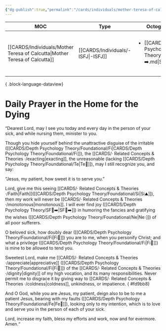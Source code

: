 ```yaml
---
{"dg-publish":true,"permalink":"/cards/individuals/mother-teresa-of-calcutta/","created":"2023-05-10T21:08:43.928+02:00","updated":"2023-05-12T08:21:17.638+02:00"}
---
```


| MOC                                                                           | Type                                  | Octogram                                                               | Reference                                                                                                                                         |
| ----------------------------------------------------------------------------- | ------------------------------------- | ---------------------------------------------------------------------- | ------------------------------------------------------------------------------------------------------------------------------------------------- |
| [[CARDS/Individuals/Mother Teresa of Calcutta\|Mother Teresa of Calcutta]] | [[CARDS/Individuals/-ISFJ\|-ISFJ]] | <ul><li>[[CARDS/Depth Psychology Theory/SF🤸➡️.md\\|SF🤸➡️]]</li></ul> | [Emotions in the Christian Tradition (Stanford Encyclopedia of Philosophy)](https://plato.stanford.edu/entries/emotion-Christian-tradition/#Comp) |

{ .block-language-dataview}
# Daily Prayer in the Home for the Dying 

“Dearest Lord, may I see you today and every day in the person of your sick, and while nursing them, minister to you.

Though you hide yourself behind the unattractive disguise of the irritable ([[CARDS/Depth Psychology Theory/Foundational/Fi\|CARDS/Depth Psychology Theory/Foundational/Fi]]), the [[CARDS/· Related Concepts & Theories ·/exacting\|exacting]], the unreasonable (lacking [[CARDS/Depth Psychology Theory/Foundational/Te\|Te🏹]]), may I still recognize you, and say:

“Jesus, my patient, how sweet it is to serve you.”

Lord, give me this seeing [[CARDS/· Related Concepts & Theories ·/Faith\|Faith]]([[CARDS/Depth Psychology Theory/Foundational/Si\|Si⛰️]]), then my work will never be [[CARDS/· Related Concepts & Theories ·/monotonous\|monotonous]]. I will ever find joy ([[CARDS/Depth Psychology Theory/SF🤸➡️\|SF🤸➡️]]) in humoring the fancies and gratifying the wishes ([[CARDS/Depth Psychology Theory/Foundational/Ne\|Ne💧]]) of all poor sufferers.

O beloved sick, how doubly dear ([[CARDS/Depth Psychology Theory/Foundational/Fi\|Fi🧭]]) you are to me, when you personify Christ; and what a privilege ([[CARDS/Depth Psychology Theory/Foundational/Fi\|Fi🧭]]) is mine to be allowed to tend you.

Sweetest Lord, make me [[CARDS/· Related Concepts & Theories ·/appreciate\|appreciative]] ([[CARDS/Depth Psychology Theory/Foundational/Fi\|Fi🧭]]) of the [[CARDS/· Related Concepts & Theories ·/dignity\|dignity]] of my high vocation, and its many responsibilities. Never permit me to disgrace it by giving way to [[CARDS/· Related Concepts & Theories ·/coldness\|coldness]], unkindness, or impatience.
{ #fd9bb8}


And O God, while you are Jesus, my patient, deign also to be to me a patient Jesus, bearing with my faults ([[CARDS/Depth Psychology Theory/Foundational/Fe\|Fe💉]]), looking only to my intention, which is to love and serve you in the person of each of your sick.

Lord, increase my faith, bless my efforts and work, now and for evermore. Amen.“